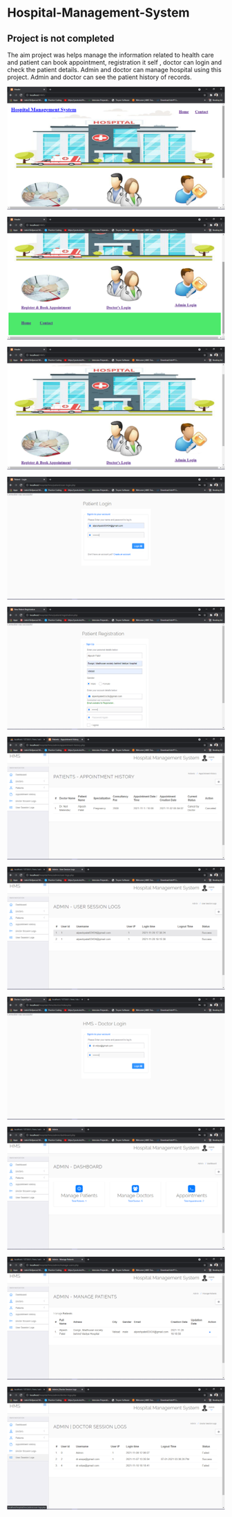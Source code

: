 # Hospital-Management-System

## Project is not completed

The aim project was helps manage the information related to health care and patient can book appointment, registration it self , doctor can login and check the patient details. Admin and doctor can manage hospital using this project. Admin and doctor can see the patient history of records.

<img src="temp/img1.png"></img>

<img src="temp/img2.png"></img>

<img src="temp/img3.png"></img>

<img src="temp/img4.png"></img>

<img src="temp/img5.png"></img>

<img src="temp/img6.png"></img>

<img src="temp/img7.png"></img>

<img src="temp/img8.png"></img>

<img src="temp/img11.png"></img>

<img src="temp/img-9.png"></img>

<img src="temp/img-10.png"></img>
